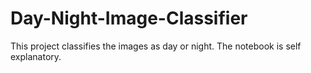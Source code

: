 # Day-Night-Image-Classifier

This project classifies the images as day or night.
The notebook is self explanatory.
